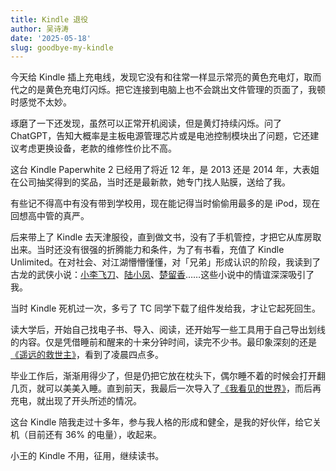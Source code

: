 ```yaml
---
title: Kindle 退役
author: 吴诗涛
date: '2025-05-18'
slug: goodbye-my-kindle
---
```


今天给 Kindle 插上充电线，发现它没有和往常一样显示常亮的黄色充电灯，取而代之的是黄色充电灯闪烁。把它连接到电脑上也不会跳出文件管理的页面了，我顿时感觉不太妙。

琢磨了一下还发现，虽然可以正常开机阅读，但是黄灯持续闪烁。问了 ChatGPT，告知大概率是主板电源管理芯片或是电池控制模块出了问题，它还建议考虑更换设备，老款的维修性价比不高。

这台 Kindle Paperwhite 2 已经用了将近 12 年，是 2013 还是 2014 年，大表姐在公司抽奖得到的奖品，当时还是最新款，她专门找人贴膜，送给了我。

有些记不得高中有没有带到学校用，现在能记得当时偷偷用最多的是 iPod，现在回想高中管的真严。

后来带上了 Kindle 去天津服役，直到做文书，没有了手机管控，才把它从库房取出来。当时还没有很强的折腾能力和条件，为了有书看，充值了 Kindle Unlimited。在对社会、对江湖懵懵懂懂，对「兄弟」形成认识的阶段，我读到了古龙的武侠小说：[小李飞刀](../xiaolifeidao4/)、[陆小凤](../luxiaofengchuanqi/)、[楚留香](../chuliuxiangxinzhuan/)……这些小说中的情谊深深吸引了我。

当时 Kindle 死机过一次，多亏了 TC 同学下载了组件发给我，才让它起死回生。

读大学后，开始自己找电子书、导入、阅读，还开始写一些工具用于自己导出划线的内容。仅是凭借睡前和醒来的十来分钟时间，读完不少书。最印象深刻的还是[《遥远的救世主》](../yaoyuandejiushizhu/)，看到了凌晨四点多。

毕业工作后，渐渐用得少了，但是仍把它放在枕头下，偶尔睡不着的时候会打开翻几页，就可以美美入睡。直到前天，我最后一次导入了[《我看见的世界》](https://book.douban.com/subject/36672955/)，而后再充电，就出现了开头所述的情况。

这台 Kindle 陪我走过十多年，参与我人格的形成和健全，是我的好伙伴，给它关机（目前还有 36% 的电量），收起来。

小王的 Kindle 不用，征用，继续读书。
